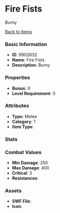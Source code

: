 # Fire Fists

Burny

[Back to Items](../items.md)

### Basic Information

- **ID**: 9902632
- **Name**: Fire Fists
- **Description**: Burny

### Properties

- **Bonus**: 0
- **Level Requirement**: 0

### Attributes

- **Type**: Melee
- **Category**: 1
- **Item Type**: 

### Stats


### Combat Values

- **Min Damage**: 250
- **Max Damage**: 400
- **Critical**: 3
- **Resistances**: 

### Assets

- **SWF File**: 
- **Icon**: 

